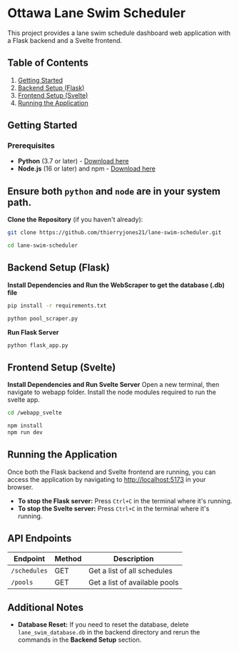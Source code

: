 # Ottawa Lane Swim Scheduler

This project provides a lane swim schedule dashboard web application with a Flask backend and a Svelte frontend.

## Table of Contents
1. [Getting Started](#getting-started)
2. [Backend Setup (Flask)](#backend-setup-flask)
3. [Frontend Setup (Svelte)](#frontend-setup-svelte)
4. [Running the Application](#running-the-application)

## Getting Started

### Prerequisites

- **Python** (3.7 or later) - [Download here](https://www.python.org/downloads/)
- **Node.js** (16 or later) and npm - [Download here](https://nodejs.org/)

Ensure both `python` and `node` are in your system path.
---

**Clone the Repository** (if you haven't already):
   ```bash
   git clone https://github.com/thierryjones21/lane-swim-scheduler.git
   ```
   ```bash
   cd lane-swim-scheduler
   ```

## Backend Setup (Flask)

**Install Dependencies and Run the WebScraper to get the database (.db) file**
   ```bash
   pip install -r requirements.txt
   ```
   ```bash
   python pool_scraper.py
   ```

**Run Flask Server**
   ```bash
   python flask_app.py
   ```

## Frontend Setup (Svelte)

**Install Dependencies and Run Svelte Server**
Open a new terminal, then navigate to webapp folder. Install the node modules required to run the svelte app.
   ```bash
   cd /webapp_svelte
   ```
   ```bash
   npm install
   npm run dev
   ```

## Running the Application

Once both the Flask backend and Svelte frontend are running, you can access the application by navigating to [http://localhost:5173](http://localhost:5173) in your browser.

- **To stop the Flask server:** Press `Ctrl+C` in the terminal where it's running.
- **To stop the Svelte server:** Press `Ctrl+C` in the terminal where it's running.

## API Endpoints

| Endpoint     | Method | Description                |
|--------------|--------|----------------------------|
| `/schedules` | GET    | Get a list of all schedules |
| `/pools`     | GET    | Get a list of available pools |

## Additional Notes

- **Database Reset:** If you need to reset the database, delete `lane_swim_database.db` in the backend directory and rerun the commands in the **Backend Setup** section.


